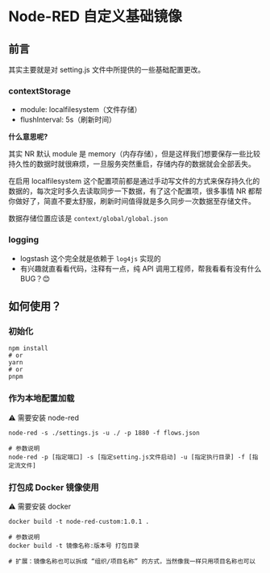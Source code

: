 # Node-RED 自定义基础镜像

## 前言

其实主要就是对 setting.js 文件中所提供的一些基础配置更改。

### contextStorage

- module: localfilesystem（文件存储）
- flushInterval: 5s（刷新时间）

**什么意思呢?**

其实 NR 默认 module 是 memory（内存存储），但是这样我们想要保存一些比较持久性的数据时就很麻烦，一旦服务突然重启，存储内存的数据就会全部丢失。

在启用 localfilesystem 这个配置项前都是通过手动写文件的方式来保存持久化的数据的，每次定时多久去读取同步一下数据，有了这个配置项，很多事情 NR 都帮你做好了，简直不要太舒服，刷新时间值得就是多久同步一次数据至存储文件。

数据存储位置应该是 `context/global/global.json`

### logging

- logstash 这个完全就是依赖于 `log4js` 实现的
- 有兴趣就直看看代码，注释有一点，纯 API 调用工程师，帮我看看有没有什么 BUG？😊

## 如何使用？

### 初始化

```shell
npm install
# or
yarn
# or
pnpm
```

### 作为本地配置加载

⚠️ 需要安装 node-red

```shell
node-red -s ./settings.js -u ./ -p 1880 -f flows.json

# 参数说明
node-red -p [指定端口] -s [指定setting.js文件启动] -u [指定执行目录] -f [指定流文件]
```

### 打包成 Docker 镜像使用

⚠️ 需要安装 docker

```shell
docker build -t node-red-custom:1.0.1 .

# 参数说明
docker build -t 镜像名称:版本号 打包目录

# 扩展：镜像名称也可以拆成 “组织/项目名称” 的方式，当然像我一样只用项目名称也可以
```
